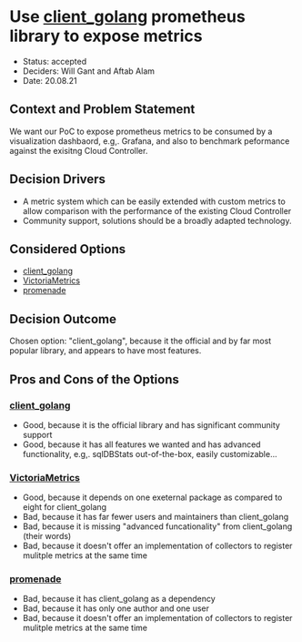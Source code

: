 # Use [client_golang](https://github.com/prometheus/client_golang) prometheus library to expose metrics
* Status: accepted
* Deciders: Will Gant and Aftab Alam
* Date: 20.08.21

## Context and Problem Statement

We want our PoC to expose prometheus metrics to be consumed by a visualization dashbaord, e.g,. Grafana, and also to benchmark peformance against the exisitng Cloud Controller.

## Decision Drivers

* A metric system which can be easily extended with custom metrics to allow comparison with the performance of the existing Cloud Controller
* Community support, solutions should be a broadly adapted technology.

## Considered Options

* [client_golang](https://github.com/prometheus/client_golang)
* [VictoriaMetrics](https://github.com/VictoriaMetrics/metrics)
* [promenade](https://github.com/poblish/promenade)

## Decision Outcome

Chosen option: "client_golang", because it the official and by far most popular library, and appears to have most features.

## Pros and Cons of the Options <!-- optional -->

### [client_golang](https://github.com/prometheus/client_golang)

* Good, because it is the official library and has significant community support
* Good, because it has all features we wanted and has advanced functionality, e.g,. sqlDBStats out-of-the-box, easily customizable...

### [VictoriaMetrics](https://github.com/VictoriaMetrics/metrics)

* Good, because it depends on one exeternal package as compared to eight for client_golang
* Bad, because it has far fewer users and maintainers than client_golang
* Bad, because it is missing "advanced funcationality" from client_golang (their words)
* Bad, because it doesn't offer an implementation of collectors to register mulitple metrics at the same time

### [promenade](https://github.com/poblish/promenade)

* Bad, because it has client_golang as a dependency
* Bad, because it has only one author and one user
* Bad, because it doesn't offer an implementation of collectors to register mulitple metrics at the same time

